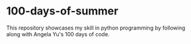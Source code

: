 # 100-days-of-summer
This repository showcases my skill in python programming by following along with Angela Yu's 100 days of code.
